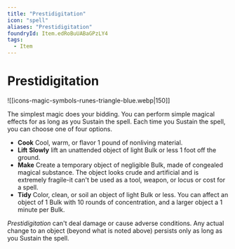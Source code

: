 ```yaml
---
title: "Prestidigitation"
icon: "spell"
aliases: "Prestidigitation"
foundryId: Item.edRoBuUABaGPzLY4
tags:
  - Item
---
```


# Prestidigitation
![[icons-magic-symbols-runes-triangle-blue.webp|150]]

The simplest magic does your bidding. You can perform simple magical effects for as long as you Sustain the spell. Each time you Sustain the spell, you can choose one of four options.

*   **Cook** Cool, warm, or flavor 1 pound of nonliving material.
*   **Lift** **Slowly** lift an unattended object of light Bulk or less 1 foot off the ground.
*   **Make** Create a temporary object of negligible Bulk, made of congealed magical substance. The object looks crude and artificial and is extremely fragile-it can't be used as a tool, weapon, or locus or cost for a spell.
*   **Tidy** Color, clean, or soil an object of light Bulk or less. You can affect an object of 1 Bulk with 10 rounds of concentration, and a larger object a 1 minute per Bulk.

_Prestidigitation_ can't deal damage or cause adverse conditions. Any actual change to an object (beyond what is noted above) persists only as long as you Sustain the spell.
